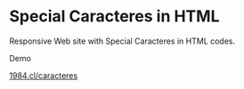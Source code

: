 Special Caracteres in HTML
==========

Responsive Web site with Special Caracteres in HTML codes.

Demo

<a href="http://1984.cl/caracteres">1984.cl/caracteres</a>
